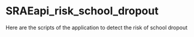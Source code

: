 # SRAEapi_risk_school_dropout
Here are the scripts of the application to detect the risk of school dropout
